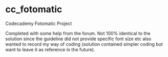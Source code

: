 # cc_fotomatic
Codecademy  Fotomatic Project 

Completed with some help from the forum.
Not 100% identical to the solution since the guideline did not provide specific font size etc also wanted to record my way of coding (solution contained simpler coding but want to leave it as reference in the future).
